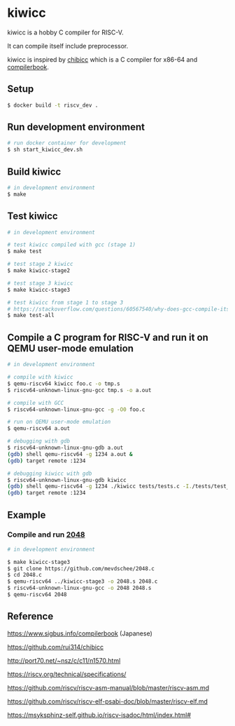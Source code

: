 # kiwicc
kiwicc is a hobby C compiler for RISC-V.

It can compile itself include preprocessor.

kiwicc is inspired by [chibicc](https://github.com/rui314/chibicc) which is a C compiler for x86-64 and [compilerbook](https://www.sigbus.info/compilerbook).

## Setup
```bash
$ docker build -t riscv_dev .
```

## Run development environment

```bash
# run docker container for development
$ sh start_kiwicc_dev.sh
```

## Build kiwicc

```bash
# in development environment
$ make
```

## Test kiwicc

```bash
# in development environment

# test kiwicc compiled with gcc (stage 1)
$ make test

# test stage 2 kiwicc
$ make kiwicc-stage2

# test stage 3 kiwicc
$ make kiwicc-stage3

# test kiwicc from stage 1 to stage 3
# https://stackoverflow.com/questions/60567540/why-does-gcc-compile-itself-3-times
$ make test-all
```

## Compile a C program for RISC-V and run it on QEMU user-mode emulation

```bash
# in development environment

# compile with kiwicc
$ qemu-riscv64 kiwicc foo.c -o tmp.s
$ riscv64-unknown-linux-gnu-gcc tmp.s -o a.out

# compile with GCC
$ riscv64-unknown-linux-gnu-gcc -g -O0 foo.c

# run on QEMU user-mode emulation
$ qemu-riscv64 a.out

# debugging with gdb
$ riscv64-unknown-linux-gnu-gdb a.out
(gdb) shell qemu-riscv64 -g 1234 a.out &
(gdb) target remote :1234

# debugging kiwicc with gdb
$ riscv64-unknown-linux-gnu-gdb kiwicc
(gdb) shell qemu-riscv64 -g 1234 ./kiwicc tests/tests.c -I./tests/test_include -I./tests -fno-pic -o tmp.s &
(gdb) target remote :1234
```

## Example

### Compile and run [2048](https://github.com/mevdschee/2048.c)

```bash
# in development environment

$ make kiwicc-stage3
$ git clone https://github.com/mevdschee/2048.c
$ cd 2048.c
$ qemu-riscv64 ../kiwicc-stage3 -o 2048.s 2048.c
$ riscv64-unknown-linux-gnu-gcc -o 2048 2048.s
$ qemu-riscv64 2048
```



## Reference

https://www.sigbus.info/compilerbook (Japanese)

https://github.com/rui314/chibicc

http://port70.net/~nsz/c/c11/n1570.html

https://riscv.org/technical/specifications/

https://github.com/riscv/riscv-asm-manual/blob/master/riscv-asm.md

https://github.com/riscv/riscv-elf-psabi-doc/blob/master/riscv-elf.md

https://msyksphinz-self.github.io/riscv-isadoc/html/index.html#